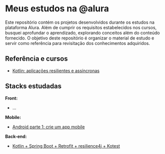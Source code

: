# Meus estudos na @alura

Este repositório contém os projetos desenvolvidos durante os estudos na plataforma Alura. Além de cumprir os requisitos estabelecidos nos cursos, busquei aprofundar o aprendizado, explorando conceitos além do conteúdo fornecido. O objetivo deste repositório é organizar o material de estudo e servir como referência para revisitação dos conhecimentos adquiridos.

## Referência e cursos

- [Kotlin:  aplicações resilientes e assíncronas](https://www.alura.com.br/curso-online-kotlin-aplicacoes-resilientes-assincronas)

## Stacks estudadas

**Front:**

- ...

**Mobile:**

- [Android parte 1: crie um app mobile](https://cursos.alura.com.br/course/android-sua-primeira-app-mobile)

**Back-end:**

- [Kotlin + Spring Boot + Retrofit + resilience4j + Kotest](/kotlin-aplicacoes-resilientes-assincronas/car-service)
